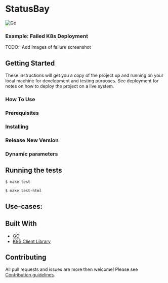 # StatusBay

![Go](https://github.com/similarweb/statusbay/workflows/Go/badge.svg?event=push)

### Example: Failed K8s Deployment

TODO:: Add images of failure screenshot 

## Getting Started

These instructions will get you a copy of the project up and running on your local machine for development and testing purposes. See deployment for notes on how to deploy the project on a live system.

### How To Use

### Prerequisites

### Installing

### Release New Version

### Dynamic parameters

## Running the tests

```
$ make test

$ make test-html
```

## Use-cases:

## Built With

* [GO](https://golang.org/)
* [K8S Client Library](https://github.com/kubernetes/client-go/) 

## Contributing

All pull requests and issues are more then welcome! 
Please see [Contribution guidelines](./CONTRIBUTING.md). 
